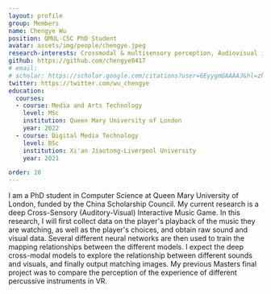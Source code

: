 ```yaml
---
layout: profile
group: Members
name: Chengye Wu
position: QMUL-CSC PhD Student
avatar: assets/img/people/chengye.jpeg
research-interests: Crossmodal & multisensory perception, Audiovisual interaction design, Sound visualization
github: https://github.com/chengye0417
# email: 
# scholar: https://scholar.google.com/citations?user=6EyygmQAAAAJ&hl=zh-CN
twitter: https://twitter.com/wu_chengye
education:
  courses:
  - course: Media and Arts Technology
    level: MSc
    institution: Queen Mary University of London
    year: 2022
  - course: Digital Media Technology
    level: BSc
    institution: Xi'an Jiaotong-Liverpool University
    year: 2021

order: 10
---
```


I am a PhD student in Computer Science at Queen Mary University of London, funded by the China Scholarship Council. My current research is a deep Cross-Sensory (Auditory-Visual) Interactive Music Game. In this research, I will first collect data on the player's playback of the music they are watching, as well as the player's choices, and obtain raw sound and visual data. Several different neural networks are then used to train the mapping relationships between the different models. I expect the deep cross-modal models to explore the relationship between different sounds and visuals, and finally output matching images. My previous Masters final project was to compare the perception of the experience of different percussive instruments in VR.
